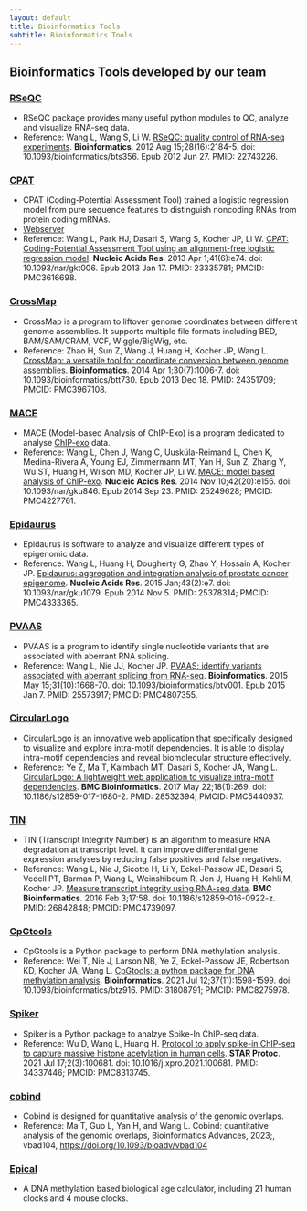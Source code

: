 ```yaml
---
layout: default
title: Bioinformatics Tools
subtitle: Bioinformatics Tools
---
```


## Bioinformatics Tools developed by our team

### [RSeQC](http://rseqc.sourceforge.net)

- RSeQC package provides many useful python modules to QC, analyze and visualize RNA-seq data.
- Reference: Wang L, Wang S, Li W. [RSeQC: quality control of RNA-seq experiments](https://pubmed.ncbi.nlm.nih.gov/22743226/). **Bioinformatics**. 2012 Aug 15;28(16):2184-5. doi: 10.1093/bioinformatics/bts356. Epub 2012 Jun 27. PMID: 22743226.

### [CPAT](https://cpat.readthedocs.io/en/latest/)

- CPAT (Coding-Potential Assessment Tool) trained a logistic regression model from pure sequence features to distinguish noncoding RNAs from protein coding mRNAs.
- [Webserver](https://wlcb.oit.uci.edu/cpat)   
- Reference: Wang L, Park HJ, Dasari S, Wang S, Kocher JP, Li W. [CPAT: Coding-Potential Assessment Tool using an alignment-free logistic regression model](https://pubmed.ncbi.nlm.nih.gov/23335781/). **Nucleic Acids Res**. 2013 Apr 1;41(6):e74. doi: 10.1093/nar/gkt006. Epub 2013 Jan 17. PMID: 23335781; PMCID: PMC3616698.

### [CrossMap](https://crossmap.readthedocs.io/en/latest/)

- CrossMap is a program to liftover genome coordinates between different genome assemblies. It supports multiple file formats including BED, BAM/SAM/CRAM, VCF, Wiggle/BigWig, etc. 
- Reference: Zhao H, Sun Z, Wang J, Huang H, Kocher JP, Wang L. [CrossMap: a versatile tool for coordinate conversion between genome assemblies](https://pubmed.ncbi.nlm.nih.gov/24351709/). **Bioinformatics**. 2014 Apr 1;30(7):1006-7. doi: 10.1093/bioinformatics/btt730. Epub 2013 Dec 18. PMID: 24351709; PMCID: PMC3967108.

### [MACE](http://chipexo.sourceforge.net/)

- MACE (Model-based Analysis of ChIP-Exo) is a program dedicated to analyse [ChIP-exo](https://en.wikipedia.org/wiki/ChIP-exo) data. 
- Reference: Wang L, Chen J, Wang C, Uusküla-Reimand L, Chen K, Medina-Rivera A, Young EJ, Zimmermann MT, Yan H, Sun Z, Zhang Y, Wu ST, Huang H, Wilson MD, Kocher JP, Li W. [MACE: model based analysis of ChIP-exo](https://pubmed.ncbi.nlm.nih.gov/25249628/). **Nucleic Acids Res**. 2014 Nov 10;42(20):e156. doi: 10.1093/nar/gku846. Epub 2014 Sep 23. PMID: 25249628; PMCID: PMC4227761.


### [Epidaurus](http://epidaurus.sourceforge.net/)

- Epidaurus is software to analyze and visualize different types of epigenomic data. 
- Reference: Wang L, Huang H, Dougherty G, Zhao Y, Hossain A, Kocher JP. [Epidaurus: aggregation and integration analysis of prostate cancer epigenome](https://pubmed.ncbi.nlm.nih.gov/25378314/). **Nucleic Acids Res**. 2015 Jan;43(2):e7. doi: 10.1093/nar/gku1079. Epub 2014 Nov 5. PMID: 25378314; PMCID: PMC4333365.


### [PVAAS](http://pvaas.sourceforge.net/)

- PVAAS is a program to identify single nucleotide variants that are associated with aberrant RNA splicing. 
- Reference: Wang L, Nie JJ, Kocher JP. [PVAAS: identify variants associated with aberrant splicing from RNA-seq](https://pubmed.ncbi.nlm.nih.gov/25573917/). **Bioinformatics**. 2015 May 15;31(10):1668-70. doi: 10.1093/bioinformatics/btv001. Epub 2015 Jan 7. PMID: 25573917; PMCID: PMC4807355.

### [CircularLogo](https://sourceforge.net/projects/circularlogo)

- CircularLogo is an innovative web application that specifically designed to visualize and explore intra-motif dependencies. It is able to display intra-motif dependencies and reveal biomolecular structure effectively. 
- Reference: Ye Z, Ma T, Kalmbach MT, Dasari S, Kocher JA, Wang L. [CircularLogo: A lightweight web application to visualize intra-motif dependencies](https://pubmed.ncbi.nlm.nih.gov/28532394/). **BMC Bioinformatics**. 2017 May 22;18(1):269. doi: 10.1186/s12859-017-1680-2. PMID: 28532394; PMCID: PMC5440937.

### [TIN](http://rseqc.sourceforge.net)
- TIN (Transcript Integrity Number) is an algorithm to measure RNA degradation at transcript level. It can improve differential gene expression analyses by reducing false positives and false negatives.
- Reference: Wang L, Nie J, Sicotte H, Li Y, Eckel-Passow JE, Dasari S, Vedell PT, Barman P, Wang L, Weinshiboum R, Jen J, Huang H, Kohli M, Kocher JP. [Measure transcript integrity using RNA-seq data](https://pubmed.ncbi.nlm.nih.gov/26842848/). **BMC Bioinformatics**. 2016 Feb 3;17:58. doi: 10.1186/s12859-016-0922-z. PMID: 26842848; PMCID: PMC4739097.

### [CpGtools](https://cpgtools.readthedocs.io/en/latest/)

- CpGtools is a Python package to perform DNA methylation analysis.
- Reference: Wei T, Nie J, Larson NB, Ye Z, Eckel-Passow JE, Robertson KD, Kocher JA, Wang L. [CpGtools: a python package for DNA methylation analysis](https://pubmed.ncbi.nlm.nih.gov/31808791/). **Bioinformatics**. 2021 Jul 12;37(11):1598-1599. doi: 10.1093/bioinformatics/btz916. PMID: 31808791; PMCID: PMC8275978.

### [Spiker](https://spiker.readthedocs.io/en/latest/)
- Spiker is a Python package to analzye Spike-In ChIP-seq data.
- Reference: Wu D, Wang L, Huang H. [Protocol to apply spike-in ChIP-seq to capture massive histone acetylation in human cells](https://pubmed.ncbi.nlm.nih.gov/34337446/). **STAR Protoc**. 2021 Jul 17;2(3):100681. doi: 10.1016/j.xpro.2021.100681. PMID: 34337446; PMCID: PMC8313745.

### [cobind](https://cobind.readthedocs.io/en/latest/)
- Cobind is designed for quantitative analysis of the genomic overlaps.
- Reference: Ma T, Guo L, Yan H, and Wang L. Cobind: quantitative analysis of the genomic overlaps, Bioinformatics Advances, 2023;, vbad104, https://doi.org/10.1093/bioadv/vbad104

### [Epical](https://epical.readthedocs.io/en/latest/)
- A DNA methylation based biological age calculator, including 21 human clocks and 4 mouse clocks. 
